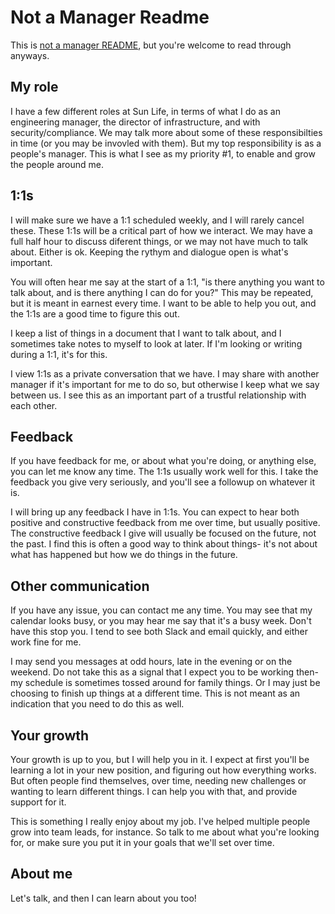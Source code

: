 # Not a Manager Readme

This is [not a manager README](https://deitte.com/not-a-manager-readme/), but you're welcome to read through anyways. 

## My role

I have a few different roles at Sun Life, in terms of what I do as an engineering manager, the director of infrastructure, and with security/compliance. We may talk more about some of these responsibilties in time (or you may be invovled with them). But my top responsibility is as a people's manager. This is what I see as my priority #1, to enable and grow the people around me.

## 1:1s

I will make sure we have a 1:1 scheduled weekly, and I will rarely cancel these. These 1:1s will be a critical part of how we interact. We may have a full half hour to discuss diferent things, or we may not have much to talk about. Either is ok. Keeping the rythym and dialogue open is what's important.

You will often hear me say at the start of a 1:1, "is there anything you want to talk about, and is there anything I can do for you?" This may be repeated, but it is meant in earnest every time. I want to be able to help you out, and the 1:1s are a good time to figure this out.

I keep a list of things in a document that I want to talk about, and I sometimes take notes to myself to look at later. If I'm looking or writing during a 1:1, it's for this. 

I view 1:1s as a private conversation that we have. I may share with another manager if it's important for me to do so, but otherwise I keep what we say between us. I see this as an important part of a trustful relationship with each other.

## Feedback

If you have feedback for me, or about what you're doing, or anything else, you can let me know any time. The 1:1s usually work well for this. I take the feedback you give very seriously, and you'll see a followup on whatever it is.

I will bring up any feedback I have in 1:1s. You can expect to hear both positive and constructive feedback from me over time, but usually positive. The constructive feedback I give will usually be focused on the future, not the past. I find this is often a good way to think about things- it's not about what has happened but how we do things in the future.

## Other communication

If you have any issue, you can contact me any time. You may see that my calendar looks busy, or you may hear me say that it's a busy week. Don't have this stop you. I tend to see both Slack and email quickly, and either work fine for me.

I may send you messages at odd hours, late in the evening or on the weekend. Do not take this as a signal that I expect you to be working then- my schedule is sometimes tossed around for family things. Or I may just be choosing to finish up things at a different time. This is not meant as an indication that you need to do this as well.

## Your growth

Your growth is up to you, but I will help you in it. I expect at first you'll be learning a lot in your new position, and figuring out how everything works. But often people find themselves, over time, needing new challenges or wanting to learn different things. I can help you with that, and provide support for it. 

This is something I really enjoy about my job. I've helped multiple people grow into team leads, for instance. So talk to me about what you're looking for, or make sure you put it in your goals that we'll set over time.

## About me

Let's talk, and then I can learn about you too!
